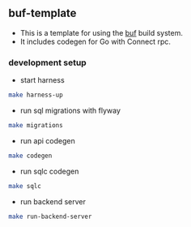 ## buf-template

- This is a template for using the [buf](https://buf.build) build system. 
- It includes codegen for Go with Connect rpc.

### development setup

- start harness

```bash
make harness-up
```

- run sql migrations with flyway

```bash
make migrations
```

- run api codegen

```bash
make codegen
```

- run sqlc codegen

```bash
make sqlc
```

- run backend server

```bash
make run-backend-server
```